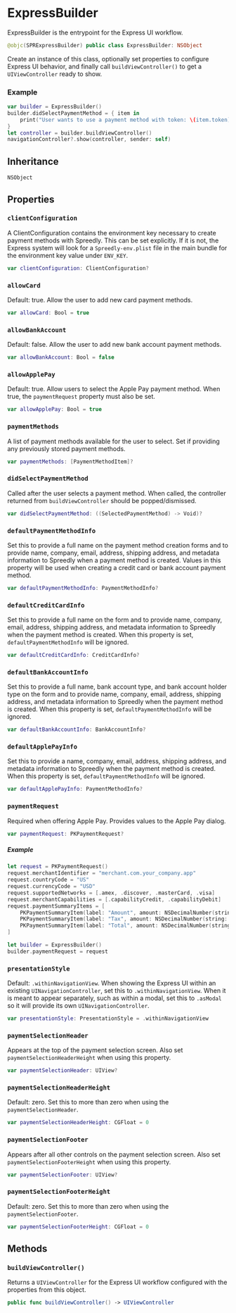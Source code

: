 # ExpressBuilder

ExpressBuilder is the entrypoint for the Express UI workflow.

``` swift
@objc(SPRExpressBuilder) public class ExpressBuilder: NSObject
```

Create an instance of this class, optionally set properties to configure Express UI behavior, and finally call
`buildViewController()` to get a `UIViewController` ready to show.

### Example

``` swift
var builder = ExpressBuilder()
builder.didSelectPaymentMethod = { item in
    print("User wants to use a payment method with token: \(item.token)")
}
let controller = builder.buildViewController()
navigationController?.show(controller, sender: self)
```

## Inheritance

`NSObject`

## Properties

### `clientConfiguration`

A ClientConfiguration contains the environment key necessary to create payment methods with Spreedly.
This can be set explicitly. If it is not, the Express system will look for a `Spreedly-env.plist` file
in the main bundle for the environment key value under `ENV_KEY`.

``` swift
var clientConfiguration: ClientConfiguration?
```

### `allowCard`

Default:​ true. Allow the user to add new card payment methods.

``` swift
var allowCard: Bool = true
```

### `allowBankAccount`

Default:​ false. Allow the user to add new bank account payment methods.

``` swift
var allowBankAccount: Bool = false
```

### `allowApplePay`

Default:​ true. Allow users to select the Apple Pay payment method. When true, the `paymentRequest` property
must also be set.

``` swift
var allowApplePay: Bool = true
```

### `paymentMethods`

A list of payment methods available for the user to select. Set if providing
any previously stored payment methods.

``` swift
var paymentMethods: [PaymentMethodItem]?
```

### `didSelectPaymentMethod`

Called after the user selects a payment method. When called, the controller returned from
`buildViewController` should be popped/dismissed.

``` swift
var didSelectPaymentMethod: ((SelectedPaymentMethod) -> Void)?
```

### `defaultPaymentMethodInfo`

Set this to provide a full name on the payment method creation forms and to provide
name, company, email, address, shipping address, and metadata information to Spreedly
when a payment method is created. Values in this property will be used when creating a credit card
or bank account payment method.

``` swift
var defaultPaymentMethodInfo: PaymentMethodInfo?
```

### `defaultCreditCardInfo`

Set this to provide a full name on the form and to provide
name, company, email, address, shipping address, and metadata information to Spreedly when the payment method
is created. When this property is set, `defaultPaymentMethodInfo` will be ignored.

``` swift
var defaultCreditCardInfo: CreditCardInfo?
```

### `defaultBankAccountInfo`

Set this to provide a full name, bank account type, and bank account holder type on the form and to provide
name, company, email, address, shipping address, and metadata information to Spreedly when the payment method
is created. When this property is set, `defaultPaymentMethodInfo` will be ignored.

``` swift
var defaultBankAccountInfo: BankAccountInfo?
```

### `defaultApplePayInfo`

Set this to provide a name, company, email, address, shipping address, and metadata information to Spreedly
when the payment method is created. When this property is set, `defaultPaymentMethodInfo` will be ignored.

``` swift
var defaultApplePayInfo: PaymentMethodInfo?
```

### `paymentRequest`

Required when offering Apple Pay. Provides values to the Apple Pay dialog.

``` swift
var paymentRequest: PKPaymentRequest?
```

##### Example

``` swift
let request = PKPaymentRequest()
request.merchantIdentifier = "merchant.com.your_company.app"
request.countryCode = "US"
request.currencyCode = "USD"
request.supportedNetworks = [.amex, .discover, .masterCard, .visa]
request.merchantCapabilities = [.capabilityCredit, .capabilityDebit]
request.paymentSummaryItems = [
    PKPaymentSummaryItem(label: "Amount", amount: NSDecimalNumber(string: "322.38"), type: .final),
    PKPaymentSummaryItem(label: "Tax", amount: NSDecimalNumber(string: "32.24"), type: .final),
    PKPaymentSummaryItem(label: "Total", amount: NSDecimalNumber(string: "354.62"), type: .final)
]

let builder = ExpressBuilder()
builder.paymentRequest = request
```

### `presentationStyle`

Default:​ `.withinNavigationView`. When showing the Express UI within an existing `UINavigationController`,
set this to `.withinNavigationView`. When it is meant to appear separately, such as within a modal,
set this to `.asModal` so it will provide its own `UINavigationController`.

``` swift
var presentationStyle: PresentationStyle = .withinNavigationView
```

### `paymentSelectionHeader`

Appears at the top of the payment selection screen. Also set `paymentSelectionHeaderHeight` when
using this property.

``` swift
var paymentSelectionHeader: UIView?
```

### `paymentSelectionHeaderHeight`

Default:​ zero. Set this to more than zero when using the `paymentSelectionHeader`.

``` swift
var paymentSelectionHeaderHeight: CGFloat = 0
```

### `paymentSelectionFooter`

Appears after all other controls on the payment selection screen. Also set `paymentSelectionFooterHeight` when
using this property.

``` swift
var paymentSelectionFooter: UIView?
```

### `paymentSelectionFooterHeight`

Default:​ zero. Set this to more than zero when using the `paymentSelectionFooter`.

``` swift
var paymentSelectionFooterHeight: CGFloat = 0
```

## Methods

### `buildViewController()`

Returns a `UIViewController` for the Express UI workflow configured with the properties from this object.

``` swift
public func buildViewController() -> UIViewController
```
